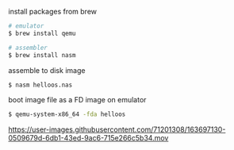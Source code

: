 install packages from brew
```sh
# emulator
$ brew install qemu

# assembler
$ brew install nasm
```

assemble to disk image
```sh
$ nasm helloos.nas
```

boot image file as a FD image on emulator
```sh
$ qemu-system-x86_64 -fda helloos
```



https://user-images.githubusercontent.com/71201308/163697130-0509679d-6db1-43ed-9ac6-715e266c5b34.mov



